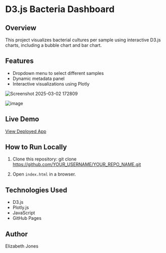 
# D3.js Bacteria Dashboard

## Overview
This project visualizes bacterial cultures per sample using interactive D3.js charts, including a bubble chart and bar chart.

## Features
- Dropdown menu to select different samples
- Dynamic metadata panel
- Interactive visualizations using Plotly

![Screenshot 2025-03-02 172809](https://github.com/user-attachments/assets/ed2300d1-e3c5-4c64-abcc-50d87bac04ad)

![image](https://github.com/user-attachments/assets/44ab39d9-d378-465b-8906-dc7ff4f8b557)

## Live Demo
[View Deployed App]([(https://jelizabeth022.github.io/belly-button-challenge/)])

## How to Run Locally
1. Clone this repository:
git clone https://github.com/YOUR_USERNAME/YOUR_REPO_NAME.git

2. Open `index.html` in a browser.

## Technologies Used
- D3.js
- Plotly.js
- JavaScript
- GitHub Pages

## Author
Elizabeth Jones

